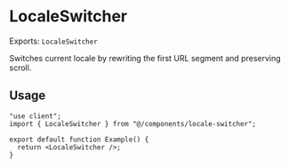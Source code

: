 # LocaleSwitcher

Exports: `LocaleSwitcher`

Switches current locale by rewriting the first URL segment and preserving scroll.

## Usage
```tsx
"use client";
import { LocaleSwitcher } from "@/components/locale-switcher";

export default function Example() {
  return <LocaleSwitcher />;
}
```
